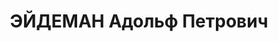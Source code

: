 ---
title: ЭЙДЕМАН Адольф Петрович
description: "Род. в 1899, Лифляндская губ., Валкский уезд, мест. Лейса, латыш, обр.:\
  \ высшее, б/п. Проживал: Москва, Сандуновский пер., д. 3, кв. 26. Инженер-электрик\
  \ \n  Арестован 15.08.1937. Обв. в шпионской и террористической деятельности. Приговор:\
  \ ВК ВС СССР, 28.10.1937 – ВМН. Расстрелян 28.10.1937, г.Москва. \n  Реабилитирован\
  \ ВК ВС СССР 09.07.1960"
---